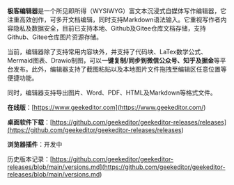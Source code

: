 **极客编辑器**是一个所见即所得（WYSIWYG）富文本沉浸式自媒体写作编辑器，它注重高效创作，可多开文档编辑，同时支持Markdown语法输入。它重视写作者内容隐私及数据安全，目前已支持本地、Github及Gitee仓库文档存储，支持Github、Gitee仓库图片资源存储。

当前，编辑器除了支持常用内容块外，并支持了代码块、LaTex数学公式、Mermaid图表、Drawio制图，可以**一键复制/同步到微信公众号、知乎及掘金**等平台发布。此外，编辑器支持了截图粘贴以及本地图片文件拖拽至编辑区任意位置等便捷功能。

同时，编辑器支持导出图片、Word、PDF、HTML及Markdown等格式文件。

**在线版**：[https://www.geekeditor.com](<https://www.geekeditor.com/>)

**桌面软件下载**：[https://github.com/geekeditor/geekeditor-releases/releases](<https://github.com/geekeditor/geekeditor-releases/releases>)

**浏览器插件**：开发中

历史版本记录：[https://github.com/geekeditor/geekeditor-releases/blob/main/versions.md](<https://github.com/geekeditor/geekeditor-releases/blob/main/versions.md>)